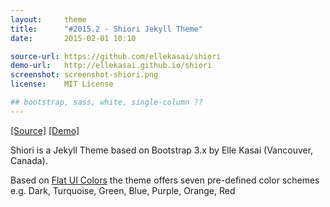 ```yaml
---
layout:     theme
title:      "#2015.2 - Shiori Jekyll Theme"
date:       2015-02-01 10:10

source-url: https://github.com/ellekasai/shiori
demo-url:   http://ellekasai.github.io/shiori
screenshot: screenshot-shiori.png
license:    MIT License

## bootstrap, sass, white, single-column ??
---
```


[[Source]]({{page.source-url}}) [[Demo]]({{page.demo-url}})


Shiori is a Jekyll Theme based on Bootstrap 3.x by Elle Kasai (Vancouver, Canada).

Based on [Flat UI Colors](http://flatuicolors.com) the theme offers
seven pre-defined color schemes
e.g. Dark, Turquoise, Green, Blue, Purple, Orange, Red



